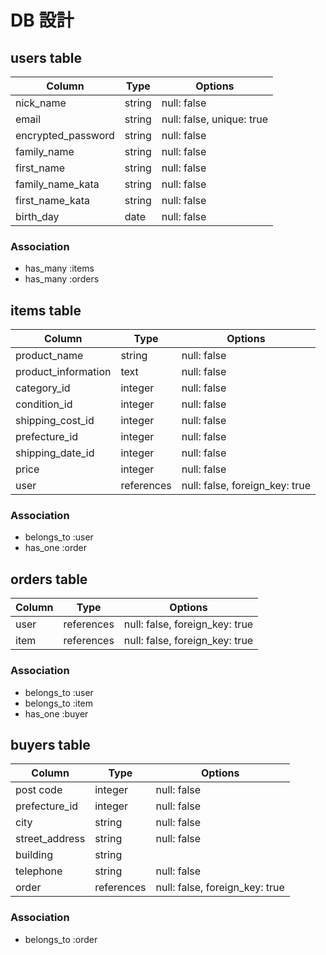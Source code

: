 # DB 設計

## users table

| Column             | Type                | Options                   |
|--------------------|---------------------|---------------------------|
| nick_name          | string              | null: false               |
| email              | string              | null: false, unique: true |
| encrypted_password | string              | null: false               |
| family_name        | string              | null: false               |
| first_name         | string              | null: false               |
| family_name_kata   | string              | null: false               |
| first_name_kata    | string              | null: false               |
| birth_day︎          | date                | null: false               |

### Association

* has_many :items
* has_many :orders

## items table

| Column                              | Type       | Options                        |
|-------------------------------------|------------|--------------------------------|
| product_name                        | string     | null: false                    |
| product_information                 | text       | null: false                    |
| category︎_id                         | integer    | null: false                    |
| condition︎_id                        | integer    | null: false                    |
| shipping_cost︎_id                    | integer    | null: false                    |
| prefecture︎_id                       | integer    | null: false                    |
| shipping_date︎_id                    | integer    | null: false                    |
| price                               | integer    | null: false                    |
| user                                | references | null: false, foreign_key: true |

### Association

- belongs_to :user
- has_one :order

## orders table

| Column                           | Type       | Options                        |
|----------------------------------|------------|--------------------------------|
| user                             | references | null: false, foreign_key: true |
| item                             | references | null: false, foreign_key: true |

### Association

- belongs_to :user
- belongs_to :item
- has_one :buyer

## buyers table

| Column            | Type       | Options                        |
|-------------------|------------|--------------------------------|
| post code         | integer    | null: false                    |
| prefecture︎_id     | integer    | null: false                    |
| city              | string     | null: false                    |
| street_address    | string     | null: false                    |
| building          | string     |                                |
| telephone         | string     | null: false                    |
| order             | references | null: false, foreign_key: true |

### Association

- belongs_to :order
